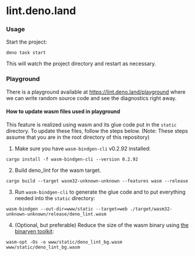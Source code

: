 # lint.deno.land

### Usage

Start the project:

```
deno task start
```

This will watch the project directory and restart as necessary.

### Playground

There is a playground available at https://lint.deno.land/playground where we
can write random source code and see the diagnostics right away.

#### How to update wasm files used in playground

This feature is realized using wasm and its glue code put in the `static`
directory. To update these files, follow the steps below. (Note: These steps
assume that you are in the root directory of this repository)

1. Make sure you have `wasm-bindgen-cli` v0.2.92 installed:

```shell
cargo install -f wasm-bindgen-cli --version 0.2.92
```

2. Build deno_lint for the wasm target.

```shell
cargo build --target wasm32-unknown-unknown --features wasm --release
```

3. Run `wasm-bindgen-cli` to generate the glue code and to put everything needed
   into the `static` directory:

```shell
wasm-bindgen --out-dir=www/static --target=web ./target/wasm32-unknown-unknown/release/deno_lint.wasm
```

4. (Optional, but preferable) Reduce the size of the wasm binary using
   [the binaryen toolkit](https://github.com/WebAssembly/binaryen):

```shell
wasm-opt -Os -o www/static/deno_lint_bg.wasm www/static/deno_lint_bg.wasm
```
